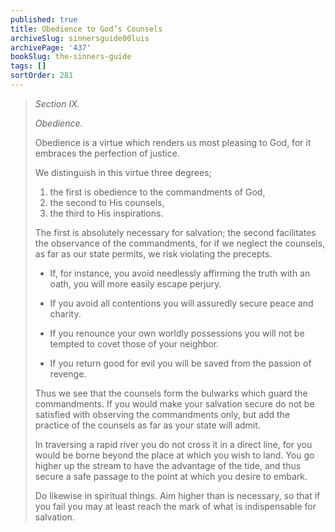 ```yaml
---
published: true
title: Obedience to God’s Counsels
archiveSlug: sinnersguide00luis
archivePage: '437'
bookSlug: the-sinners-guide
tags: []
sortOrder: 281
---
```


> *Section IX.*
> 
> *Obedience.*
> 
> Obedience is a virtue which renders us most pleasing to God, for it embraces the perfection of justice.
> 
> We distinguish in this virtue three degrees;
> 
> 1. the first is obedience to the commandments of God,
> 2. the second to His counsels,
> 3. the third to His inspirations.
> 
> The first is absolutely necessary for salvation; the second facilitates the observance of the commandments, for if we neglect the counsels, as far as our state permits, we risk violating the precepts.
> 
> * If, for instance, you avoid needlessly affirming the truth with an oath, you will more easily escape perjury.
> 
> * If you avoid all contentions you will assuredly secure peace and charity.
> 
> * If you renounce your own worldly possessions you will not be tempted to covet those of your neighbor.
> 
> * If you return good for evil you will be saved from the passion of revenge.
> 
> Thus we see that the counsels form the bulwarks which guard the commandments. If you would make your salvation secure do not be satisfied with observing the commandments only, but add the practice of the counsels as far as your state will admit.
> 
> In traversing a rapid river you do not cross it in a direct line, for you would be borne beyond the place at which you wish to land. You go higher up the stream to have the advantage of the tide, and thus secure a safe passage to the point at which you desire to embark.
> 
> Do likewise in spiritual things. Aim higher than is necessary, so that if you fail you may at least reach the mark of what is indispensable for salvation.


